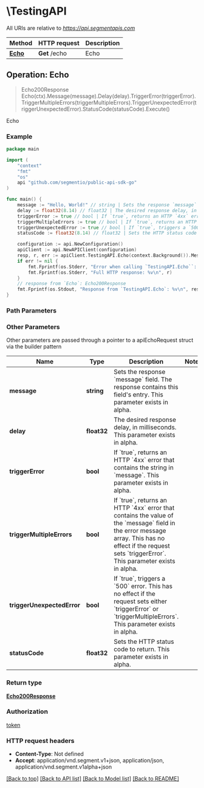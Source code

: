 # \TestingAPI

All URIs are relative to *https://api.segmentapis.com*

Method | HTTP request | Description
------------- | ------------- | -------------
[**Echo**](TestingAPI.md#Echo) | **Get** /echo | Echo



## Operation: Echo

> Echo200Response Echo(ctx).Message(message).Delay(delay).TriggerError(triggerError).TriggerMultipleErrors(triggerMultipleErrors).TriggerUnexpectedError(triggerUnexpectedError).StatusCode(statusCode).Execute()

Echo



### Example

```go
package main

import (
    "context"
    "fmt"
    "os"
    api "github.com/segmentio/public-api-sdk-go"
)

func main() {
    message := "Hello, World!" // string | Sets the response `message` field. The response contains this field's entry.  This parameter exists in alpha.
    delay := float32(8.14) // float32 | The desired response delay, in milliseconds.  This parameter exists in alpha. (optional)
    triggerError := true // bool | If `true`, returns an HTTP `4xx` error that contains the string in `message`.  This parameter exists in alpha. (optional)
    triggerMultipleErrors := true // bool | If `true`, returns an HTTP `4xx` error that contains the value of the `message` field in the error message array.  This has no effect if the request sets `triggerError`.  This parameter exists in alpha. (optional)
    triggerUnexpectedError := true // bool | If `true`, triggers a `500` error.  This has no effect if the request sets either `triggerError` or `triggerMultipleErrors`.  This parameter exists in alpha. (optional)
    statusCode := float32(8.14) // float32 | Sets the HTTP status code to return.  This parameter exists in alpha. (optional)

    configuration := api.NewConfiguration()
    apiClient := api.NewAPIClient(configuration)
    resp, r, err := apiClient.TestingAPI.Echo(context.Background()).Message(message).Delay(delay).TriggerError(triggerError).TriggerMultipleErrors(triggerMultipleErrors).TriggerUnexpectedError(triggerUnexpectedError).StatusCode(statusCode).Execute()
    if err != nil {
        fmt.Fprintf(os.Stderr, "Error when calling `TestingAPI.Echo``: %v\n", err)
        fmt.Fprintf(os.Stderr, "Full HTTP response: %v\n", r)
    }
    // response from `Echo`: Echo200Response
    fmt.Fprintf(os.Stdout, "Response from `TestingAPI.Echo`: %v\n", resp)
}
```

### Path Parameters



### Other Parameters

Other parameters are passed through a pointer to a apiEchoRequest struct via the builder pattern


Name | Type | Description  | Notes
------------- | ------------- | ------------- | -------------
 **message** | **string** | Sets the response &#x60;message&#x60; field. The response contains this field&#39;s entry.  This parameter exists in alpha. | 
 **delay** | **float32** | The desired response delay, in milliseconds.  This parameter exists in alpha. | 
 **triggerError** | **bool** | If &#x60;true&#x60;, returns an HTTP &#x60;4xx&#x60; error that contains the string in &#x60;message&#x60;.  This parameter exists in alpha. | 
 **triggerMultipleErrors** | **bool** | If &#x60;true&#x60;, returns an HTTP &#x60;4xx&#x60; error that contains the value of the &#x60;message&#x60; field in the error message array.  This has no effect if the request sets &#x60;triggerError&#x60;.  This parameter exists in alpha. | 
 **triggerUnexpectedError** | **bool** | If &#x60;true&#x60;, triggers a &#x60;500&#x60; error.  This has no effect if the request sets either &#x60;triggerError&#x60; or &#x60;triggerMultipleErrors&#x60;.  This parameter exists in alpha. | 
 **statusCode** | **float32** | Sets the HTTP status code to return.  This parameter exists in alpha. | 

### Return type

[**Echo200Response**](Echo200Response.md)

### Authorization

[token](../README.md#token)

### HTTP request headers

- **Content-Type**: Not defined
- **Accept**: application/vnd.segment.v1+json, application/json, application/vnd.segment.v1alpha+json

[[Back to top]](#) [[Back to API list]](../README.md#documentation-for-api-endpoints)
[[Back to Model list]](../README.md#documentation-for-models)
[[Back to README]](../README.md)

